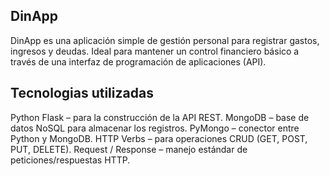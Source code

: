 ## DinApp
DinApp es una aplicación simple de gestión personal para registrar gastos, ingresos y deudas. Ideal para mantener un control financiero básico a través de una interfaz de programación de aplicaciones (API).

## Tecnologias utilizadas 

Python
Flask – para la construcción de la API REST.
MongoDB – base de datos NoSQL para almacenar los registros.
PyMongo – conector entre Python y MongoDB.
HTTP Verbs – para operaciones CRUD (GET, POST, PUT, DELETE).
Request / Response – manejo estándar de peticiones/respuestas HTTP.


